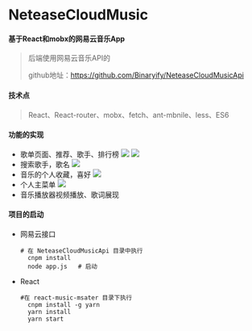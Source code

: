 # NeteaseCloudMusic

#### 基于React和mobx的网易云音乐App

> 后端使用网易云音乐API的
>
> github地址：https://github.com/Binaryify/NeteaseCloudMusicApi

#### 技术点

> React、React-router、mobx、fetch、ant-mbnile、less、ES6

#### 功能的实现

- 歌单页面、推荐、歌手、排行榜
  ![](https://github.com/zxNoral/NeteaseCloudMusic/blob/master/images/Find.jpg)
  ![](https://github.com/zxNoral/NeteaseCloudMusic/blob/master/images/Rank.jpg)
- 搜索歌手，歌名
  ![](https://github.com/zxNoral/NeteaseCloudMusic/blob/master/images/search.jpg)
- 音乐的个人收藏，喜好
  ![](https://github.com/zxNoral/NeteaseCloudMusic/blob/master/images/My.jpg)
- 个人主菜单
  ![](https://github.com/zxNoral/NeteaseCloudMusic/blob/master/images/SilderMenu.jpg)
- 音乐播放器视频播放、歌词展现

#### 项目的启动

+ 网易云接口

  ```shell
  # 在 NeteaseCloudMusicApi 目录中执行
  	cnpm install
  	node app.js   # 启动
  ```

+ React

  ```shell
  #在 react-music-msater 目录下执行
  	cnpm install -g yarn	
  	yarn install
  	yarn start	
  ```

  
